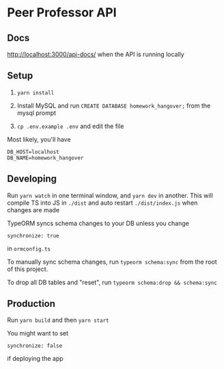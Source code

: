 # Peer Professor API

## Docs

[http://localhost:3000/api-docs/](http://localhost:3000/api-docs/) when the API is running locally

## Setup

1. `yarn install`

2. Install MySQL and run `CREATE DATABASE homework_hangover;` from the mysql prompt

3. `cp .env.example .env` and edit the file

Most likely, you'll have

```
DB_HOST=localhost
DB_NAME=homework_hangover
```

## Developing

Run `yarn watch` in one terminal window, and `yarn dev` in another. This will compile TS into JS in `./dist` and auto restart `./dist/index.js` when changes are made

TypeORM syncs schema changes to your DB unless you change

```
synchronize: true
```

in `ormconfig.ts`

To manually sync schema changes, run `typeorm schema:sync` from the root of this project.

To drop all DB tables and "reset", run `typeorm schema:drop && schema:sync`

## Production

Run `yarn build` and then `yarn start`

You might want to set

```
synchronize: false
```

if deploying the app
